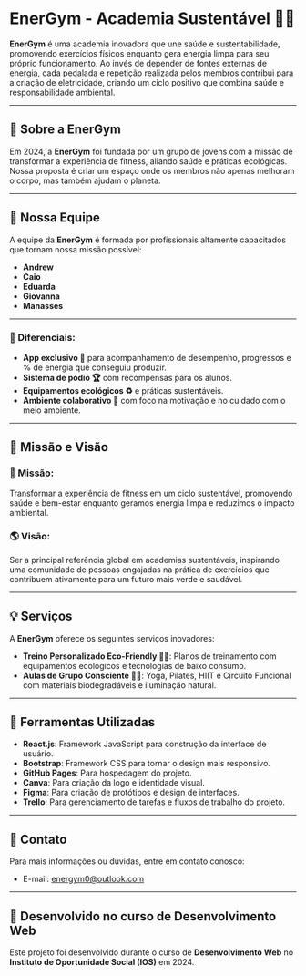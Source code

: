 # EnerGym - Academia Sustentável 💪🌱

**EnerGym** é uma academia inovadora que une saúde e sustentabilidade, promovendo exercícios físicos enquanto gera energia limpa para seu próprio funcionamento. Ao invés de depender de fontes externas de energia, cada pedalada e repetição realizada pelos membros contribui para a criação de eletricidade, criando um ciclo positivo que combina saúde e responsabilidade ambiental.

---

## 💼 Sobre a EnerGym

Em 2024, a **EnerGym** foi fundada por um grupo de jovens com a missão de transformar a experiência de fitness, aliando saúde e práticas ecológicas. Nossa proposta é criar um espaço onde os membros não apenas melhoram o corpo, mas também ajudam o planeta.

---

## 👥 Nossa Equipe

A equipe da **EnerGym** é formada por profissionais altamente capacitados que tornam nossa missão possível:
- **Andrew**
- **Caio**
- **Eduarda**
- **Giovanna**
- **Manasses**

---

### 🔑 Diferenciais:
- **App exclusivo 📱** para acompanhamento de desempenho, progressos e % de energia que conseguiu produzir.
- **Sistema de pódio 🏆** com recompensas para os alunos.
- **Equipamentos ecológicos ♻️** e práticas sustentáveis.
- **Ambiente colaborativo 🤝** com foco na motivação e no cuidado com o meio ambiente.

---

## 🚀 Missão e Visão

### 🏁 Missão:
Transformar a experiência de fitness em um ciclo sustentável, promovendo saúde e bem-estar enquanto geramos energia limpa e reduzimos o impacto ambiental.

### 🌎 Visão:
Ser a principal referência global em academias sustentáveis, inspirando uma comunidade de pessoas engajadas na prática de exercícios que contribuem ativamente para um futuro mais verde e saudável.

---

## 💡 Serviços

A **EnerGym** oferece os seguintes serviços inovadores:
- **Treino Personalizado Eco-Friendly 🏋️‍♂️**: Planos de treinamento com equipamentos ecológicos e tecnologias de baixo consumo.
- **Aulas de Grupo Consciente 🧘‍♀️**: Yoga, Pilates, HIIT e Circuito Funcional com materiais biodegradáveis e iluminação natural.

---

## 🔧 Ferramentas Utilizadas

- **React.js**: Framework JavaScript para construção da interface de usuário.
- **Bootstrap**: Framework CSS para tornar o design mais responsivo.
- **GitHub Pages**: Para hospedagem do projeto.
- **Canva**: Para criação da logo e identidade visual.
- **Figma**: Para criação de protótipos e design de interfaces.
- **Trello**: Para gerenciamento de tarefas e fluxos de trabalho do projeto.

---

## 📧 Contato

Para mais informações ou dúvidas, entre em contato conosco:
- E-mail: [energym0@outlook.com](mailto:energym0@outlook.com)

---

## 🚀 Desenvolvido no curso de Desenvolvimento Web

Este projeto foi desenvolvido durante o curso de **Desenvolvimento Web** no **Instituto de Oportunidade Social (IOS)** em 2024.
